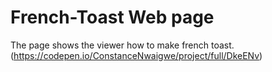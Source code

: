 # French-Toast Web page
The page shows the viewer how to make french toast.
(https://codepen.io/ConstanceNwaigwe/project/full/DkeENv)
